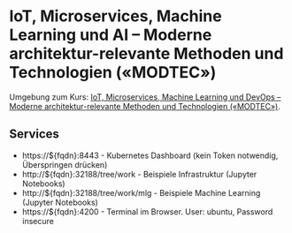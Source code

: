 IoT, Microservices, Machine Learning und AI – Moderne architektur-relevante Methoden und Technologien («MODTEC»)
===================================

Umgebung zum Kurs: [IoT, Microservices, Machine Learning und DevOps – Moderne architektur-relevante Methoden und Technologien («MODTEC»)](https://github.com/mc-b/modtec).

Services
--------

* https://${fqdn}:8443                  - Kubernetes Dashboard (kein Token notwendig, Überspringen drücken)
* http://${fqdn}:32188/tree/work        - Beispiele Infrastruktur (Jupyter Notebooks)
* http://${fqdn}:32188/tree/work/mlg    - Beispiele Machine Learning (Jupyter Notebooks)
* https://${fqdn}:4200                  - Terminal im Browser. User: ubuntu, Password insecure

